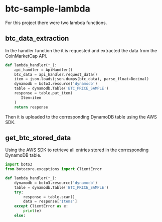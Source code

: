 # btc-sample-lambda

For this project there were two lambda functions.

## btc_data_extraction

In the handler function the it is requested and extracted the data from the CoinMarketCap API.

```python
def lambda_handler(*_):
    api_handler = ApiHandler()
    btc_data = api_handler.request_data()
    item = json.loads(json.dumps(btc_data), parse_float=Decimal)
    dynamodb = boto3.resource('dynamodb')
    table = dynamodb.Table('BTC_PRICE_SAMPLE')
    response = table.put_item( 
       Item=item
    ) 
    return response
```

Then it is uploaded to the corresponding DynamoDB table using the AWS SDK.

## get_btc_stored_data

Using the AWS SDK to retrieve all entries stored in the corresponding DynamoDB table.

```python
import boto3
from botocore.exceptions import ClientError

def lambda_handler(*_):
    dynamodb = boto3.resource('dynamodb')
    table = dynamodb.Table('BTC_PRICE_SAMPLE')
    try:
        response = table.scan()
        data = response['Items']
    except ClientError as e:
        print(e)
    else:
```